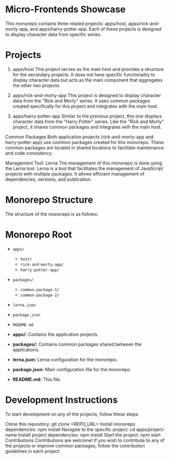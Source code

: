 # Micro-Frontends Showcase

This monorepo contains three related projects: apps/host, apps/rick-and-morty-app, and apps/harry-potter-app. Each of these projects is designed to display character data from specific series.

# Projects
1. apps/host
This project serves as the main host and provides a structure for the secondary projects. It does not have specific functionality to display character data but acts as the main component that aggregates the other two projects.

2. apps/rick-and-morty-app
This project is designed to display character data from the "Rick and Morty" series. It uses common packages created specifically for this project and integrates with the main host.

3. apps/harry-potter-app
Similar to the previous project, this one displays character data from the "Harry Potter" series. Like the "Rick and Morty" project, it shares common packages and integrates with the main host.

Common Packages
Both application projects (rick-and-morty-app and harry-potter-app) use common packages created for this monorepo. These common packages are located in shared locations to facilitate maintenance and code consistency.

Management Tool: Lerna
The management of this monorepo is done using the Lerna tool. Lerna is a tool that facilitates the management of JavaScript projects with multiple packages. It allows efficient management of dependencies, versions, and publication.

# Monorepo Structure
The structure of the monorepo is as follows:


# Monorepo Root

- `apps/`
  - `host/`
  - `rick-and-morty-app/`
  - `harry-potter-app/`

- `packages/`
  - `common-package-1/`
  - `common-package-2/`

- `lerna.json`
- `package.json`
- `README.md`

- **apps/:** Contains the application projects.
- **packages/:** Contains common packages shared between the applications.
- **lerna.json:** Lerna configuration for the monorepo.
- **package.json:** Main configuration file for the monorepo.
- **README.md:** This file.

# Development Instructions

To start development on any of the projects, follow these steps:

Clone this repository: git clone <REPO_URL>
Install monorepo dependencies: npm install
Navigate to the specific project: cd apps/project-name
Install project dependencies: npm install
Start the project: npm start
Contributions
Contributions are welcome! If you wish to contribute to any of the projects or improve common packages, follow the contribution guidelines in each project.
